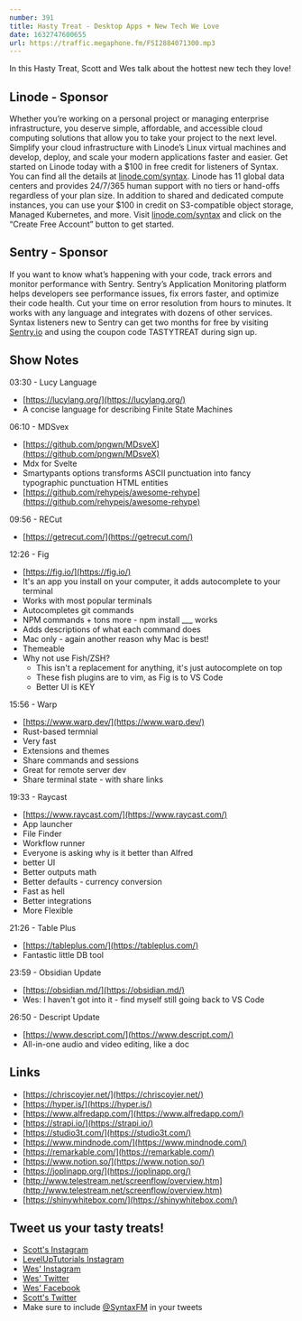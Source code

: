 ```yaml
---
number: 391
title: Hasty Treat - Desktop Apps + New Tech We Love
date: 1632747600655
url: https://traffic.megaphone.fm/FSI2884071300.mp3
---
```


In this Hasty Treat, Scott and Wes talk about the hottest new tech they love! 

## Linode - Sponsor
Whether you’re working on a personal project or managing enterprise infrastructure, you deserve simple, affordable, and accessible cloud computing solutions that allow you to take your project to the next level. Simplify your cloud infrastructure with Linode’s Linux virtual machines and develop, deploy, and scale your modern applications faster and easier. Get started on Linode today with a $100 in free credit for listeners of Syntax. You can find all the details at [linode.com/syntax](https://linode.com/syntax). Linode has 11 global data centers and provides 24/7/365 human support with no tiers or hand-offs regardless of your plan size. In addition to shared and dedicated compute instances, you can use your $100 in credit on S3-compatible object storage, Managed Kubernetes, and more. Visit [linode.com/syntax](https://linode.com/syntax) and click on the “Create Free Account” button to get started.

## Sentry - Sponsor
If you want to know what’s happening with your code, track errors and monitor performance with Sentry. Sentry’s Application Monitoring platform helps developers see performance issues, fix errors faster, and optimize their code health. Cut your time on error resolution from hours to minutes. It works with any language and integrates with dozens of other services. Syntax listeners new to Sentry can get two months for  free by visiting [Sentry.io](https://sentry.io) and using the coupon code TASTYTREAT during sign up.

## Show Notes
03:30 - Lucy Language
* [https://lucylang.org/](https://lucylang.org/)
* A concise language for describing Finite State Machines

06:10 - MDSvex
* [https://github.com/pngwn/MDsveX](https://github.com/pngwn/MDsveX)
* Mdx for Svelte
* Smartypants options transforms ASCII punctuation into fancy typographic punctuation HTML entities
* [https://github.com/rehypejs/awesome-rehype](https://github.com/rehypejs/awesome-rehype)

09:56 - RECut
* [https://getrecut.com/](https://getrecut.com/)

12:26 - Fig
* [https://fig.io/](https://fig.io/)
* It's an app you install on your computer, it adds autocomplete to your terminal
* Works with most popular terminals
* Autocompletes git commands
* NPM commands + tons more - npm install ___ works
* Adds descriptions of what each command does
* Mac only - again another reason why Mac is best!
* Themeable
* Why not use Fish/ZSH?
  * This isn't a replacement for anything, it's just autocomplete on top
  * These fish plugins are to vim, as Fig is to VS Code
  * Better UI is KEY

15:56 - Warp
* [https://www.warp.dev/](https://www.warp.dev/)
* Rust-based termnial
* Very fast
* Extensions and themes
* Share commands and sessions
* Great for remote server dev
* Share terminal state - with share links

19:33 - Raycast
* [https://www.raycast.com/](https://www.raycast.com/)
* App launcher
* File Finder
* Workflow runner
* Everyone is asking why is it better than Alfred
* better UI
* Better outputs math
* Better defaults - currency conversion
* Fast as hell
* Better integrations
* More Flexible

21:26 - Table Plus
* [https://tableplus.com/](https://tableplus.com/)
* Fantastic little DB tool

23:59 - Obsidian Update
* [https://obsidian.md/](https://obsidian.md/)
* Wes: I haven't got into it - find myself still going back to VS Code

26:50 - Descript Update
* [https://www.descript.com/](https://www.descript.com/)
* All-in-one audio and video editing, like a doc

## Links
* [https://chriscoyier.net/](https://chriscoyier.net/)
* [https://hyper.is/](https://hyper.is/)
* [https://www.alfredapp.com/](https://www.alfredapp.com/)
* [https://strapi.io/](https://strapi.io/)
* [https://studio3t.com/](https://studio3t.com/)
* [https://www.mindnode.com/](https://www.mindnode.com/)
* [https://remarkable.com/](https://remarkable.com/)
* [https://www.notion.so/](https://www.notion.so/)
* [https://joplinapp.org/](https://joplinapp.org/)
* [http://www.telestream.net/screenflow/overview.htm](http://www.telestream.net/screenflow/overview.htm)
* [https://shinywhitebox.com/](https://shinywhitebox.com/)

## Tweet us your tasty treats!
* [Scott's Instagram](https://www.instagram.com/stolinski/)
* [LevelUpTutorials Instagram](https://www.instagram.com/LevelUpTutorials/)
* [Wes' Instagram](https://www.instagram.com/wesbos/)
* [Wes' Twitter](https://twitter.com/wesbos)
* [Wes' Facebook](https://www.facebook.com/wesbos.developer)
* [Scott's Twitter](https://twitter.com/stolinski)
* Make sure to include [@SyntaxFM](https://twitter.com/SyntaxFM) in your tweets